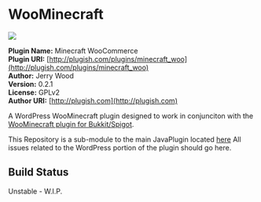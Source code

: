 # WooMinecraft
![](http://i.gyazo.com/ba51b7e45aa809d514c051266d0fbe6f.png)

**Plugin Name:** Minecraft WooCommerce   
**Plugin URI:** [http://plugish.com/plugins/minecraft_woo](http://plugish.com/plugins/minecraft_woo)      
**Author:** Jerry Wood   
**Version:** 0.2.1   
**License:** GPLv2   
**Author URI:** [http://plugish.com](http://plugish.com)   

A WordPress WooMinecraft plugin designed to work in conjunciton with the [WooMinecraft plugin for Bukkit/Spigot](https://github.com/WooMinecraft/WooMinecraft).

This Repository is a sub-module to the main JavaPlugin located [here](https://github.com/WooMinecraft/WooMinecraft)  All issues related to the WordPress portion of the plugin should go here.

## Build Status
Unstable - W.I.P.